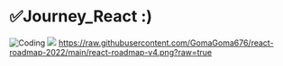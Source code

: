 # ✅Journey_React :) 
![Coding](https://raw.githubusercontent.com/GomaGoma676/react-roadmap-2022/main/react-roadmap-v4.png?raw=true)
<img src="https://raw.githubusercontent.com/GomaGoma676/react-roadmap-2022/main/react-roadmap-v4.png?raw=true" />
https://raw.githubusercontent.com/GomaGoma676/react-roadmap-2022/main/react-roadmap-v4.png?raw=true
